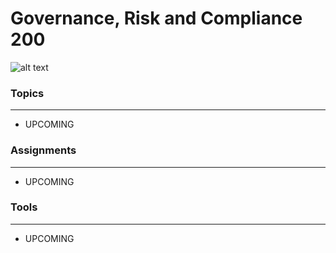 # Governance, Risk and Compliance 200

![alt text](https://raw.githubusercontent.com/TK05/SecureSet_2018/master/images/grc200wc.jpg "Aggregated From Lesson Files")


### Topics
------

* UPCOMING


### Assignments
------

* UPCOMING


### Tools
------

* UPCOMING